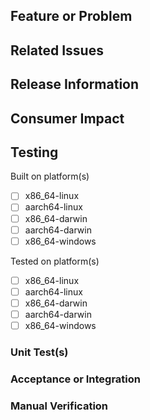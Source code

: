 ## Feature or Problem
<!---
Briefly describe the reason for this pull request: the feature being added or problem being solved.
--->

## Related Issues
<!--- 
Link to any issues or correlated pull requests that are related to this PR. For example, if this PR fixes an issue, link to that issue here.
--->

## Release Information
<!---
Clearly state the target release for this code. If there isn't a specific target version, you can state the `next` release, etc. 
--->

## Consumer Impact
<!---
Indicate the impact, if any, this change will have on other consumers, dependencies, or dependents. In other words, the "blast radius" of the impact of this change and what steps related projects may need to take in response to this.
--->

## Testing
<!---
Declare the testing information for this pull request
--->

<!---
Identify the platforms on which this code was built (include both OS and CPU architecture)
--->
Built on platform(s)
- [ ] x86_64-linux
- [ ] aarch64-linux
- [ ] x86_64-darwin
- [ ] aarch64-darwin
- [ ] x86_64-windows

<!---
Identify the platforms on which this code was tested (include both OS and CPU architecture)
--->
Tested on platform(s)
- [ ] x86_64-linux
- [ ] aarch64-linux
- [ ] x86_64-darwin
- [ ] aarch64-darwin
- [ ] x86_64-windows

### Unit Test(s)
<!---
Indicate if unit tests were added or modified, and if so, which ones 
--->

### Acceptance or Integration
<!---
Indicate any changes or additions to the acceptance or integration test suite 
--->

### Manual Verification
<!---
Mandatory. Indicate the steps that you took to verify that this pull request works 
--->
